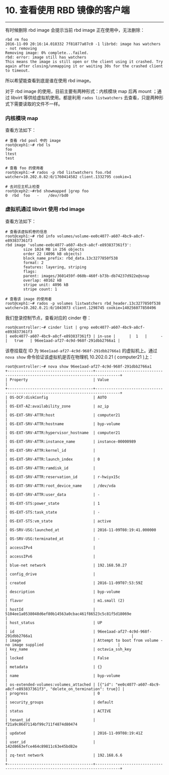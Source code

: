 # 10. 查看使用 RBD 镜像的客户端

----------

有时候删除 rbd image 会提示当前 rbd image 正在使用中，无法删除：

    rbd rm foo
    2016-11-09 20:16:14.018332 7f81877a07c0 -1 librbd: image has watchers - not removing
    Removing image: 0% complete...failed.
    rbd: error: image still has watchers
    This means the image is still open or the client using it crashed. Try again after closing/unmapping it or waiting 30s for the crashed client to timeout.

所以希望能查看到底是谁在使用 rbd image。

对于 rbd image 的使用，目前主要有两种形式：内核模块 map 后再 mount ；通过 libvirt 等供给虚拟机使用。都是利用 `rados listwatchers` 去查看，只是两种形式下需要读取的文件不一样。

### 内核模块 map

查看方法如下：

	# 查看 rbd pool 中的 image
	root@ceph1:~# rbd ls
	foo
	ltest
	test

	# 查看 foo 的使用者
	root@ceph1:~# rados -p rbd listwatchers foo.rbd
	watcher=10.202.0.82:0/1760414582 client.1332795 cookie=1

	# 去对应主机上检查
	root@ceph2:~#rbd showmapped |grep foo
	0  rbd  foo   -    /dev/rbd0 

### 虚拟机通过 libvirt 使用 rbd image

查看方法如下：

	# 查看该虚拟机卷的信息
	root@ceph1:~# rbd info volumes/volume-ee0c4077-a607-4bc9-a8cf-e893837361f3
	rbd image 'volume-ee0c4077-a607-4bc9-a8cf-e893837361f3':
	        size 1024 MB in 256 objects
	        order 22 (4096 kB objects)
	        block_name_prefix: rbd_data.13c3277850f538
	        format: 2
	        features: layering, striping
	        flags: 
	        parent: images/3601459f-060b-460f-b73b-db74237d922e@snap
	        overlap: 40162 kB
	        stripe unit: 4096 kB
	        stripe count: 1

	# 查看该 image 的使用者
	root@ceph1:~# rados -p volumes listwatchers rbd_header.13c3277850f538
	watcher=10.202.0.21:0/1043073 client.1298745 cookie=140256077850496

我们登录控制节点，查看对应的 cinder 卷：

	root@controller:~# cinder list | grep ee0c4077-a607-4bc9-a8cf-e893837361f3
	| ee0c4077-a607-4bc9-a8cf-e893837361f3 | in-use |      |  1   |      -      |   true   | 96ee1aad-af27-4c9d-968f-291dbb2766a1 |

该卷挂载在 ID 为 `96ee1aad-af27-4c9d-968f-291dbb2766a1` 的虚拟机上。通过 `nova show` 命令验证该虚拟机是否在物理机 10.202.0.21 ( computer21 )上：
	
	root@controller:~# nova show 96ee1aad-af27-4c9d-968f-291dbb2766a1
	+--------------------------------------+---------------------------------------------------------------------------------+
	| Property                             | Value                                                                           |
	+--------------------------------------+---------------------------------------------------------------------------------+
	| OS-DCF:diskConfig                    | AUTO                                                                            |
	| OS-EXT-AZ:availability_zone          | az_ip                                                                           |
	| OS-EXT-SRV-ATTR:host                 | computer21                                                                      |
	| OS-EXT-SRV-ATTR:hostname             | byp-volume                                                                      |
	| OS-EXT-SRV-ATTR:hypervisor_hostname  | computer21                                                                      |
	| OS-EXT-SRV-ATTR:instance_name        | instance-00000989                                                               |
	| OS-EXT-SRV-ATTR:kernel_id            |                                                                                 |
	| OS-EXT-SRV-ATTR:launch_index         | 0                                                                               |
	| OS-EXT-SRV-ATTR:ramdisk_id           |                                                                                 |
	| OS-EXT-SRV-ATTR:reservation_id       | r-hwiyx15c                                                                      |
	| OS-EXT-SRV-ATTR:root_device_name     | /dev/vda                                                                        |
	| OS-EXT-SRV-ATTR:user_data            | -                                                                               |
	| OS-EXT-STS:power_state               | 1                                                                               |
	| OS-EXT-STS:task_state                | -                                                                               |
	| OS-EXT-STS:vm_state                  | active                                                                          |
	| OS-SRV-USG:launched_at               | 2016-11-09T08:19:41.000000                                                      |
	| OS-SRV-USG:terminated_at             | -                                                                               |
	| accessIPv4                           |                                                                                 |
	| accessIPv6                           |                                                                                 |
	| blue-net network                     | 192.168.50.27                                                                   |
	| config_drive                         |                                                                                 |
	| created                              | 2016-11-09T07:53:59Z                                                            |
	| description                          | byp-volume                                                                      |
	| flavor                               | m1.small (2)                                                                    |
	| hostId                               | 5104ee1a0538048d6ef80b14563a0cbac461f86523c5c81f5d18069e                        |
	| host_status                          | UP                                                                              |
	| id                                   | 96ee1aad-af27-4c9d-968f-291dbb2766a1                                            |
	| image                                | Attempt to boot from volume - no image supplied                                 |
	| key_name                             | octavia_ssh_key                                                                 |
	| locked                               | False                                                                           |
	| metadata                             | {}                                                                              |
	| name                                 | byp-volume                                                                      |
	| os-extended-volumes:volumes_attached | [{"id": "ee0c4077-a607-4bc9-a8cf-e893837361f3", "delete_on_termination": true}] |
	| progress                             | 0                                                                               |
	| security_groups                      | default                                                                         |
	| status                               | ACTIVE                                                                          |
	| tenant_id                            | f21a9c86d7114bf99c711f4874d80474                                                |
	| updated                              | 2016-11-09T08:19:41Z                                                            |
	| user_id                              | 142d8663efce464c89811c63e45bd82e                                                |
	| zq-test network                      | 192.168.6.6                                                                     |
	+--------------------------------------+---------------------------------------------------------------------------------+
	